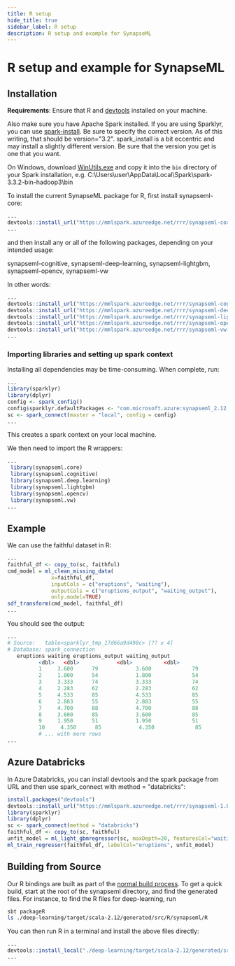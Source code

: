 ```yaml
---
title: R setup
hide_title: true
sidebar_label: R setup
description: R setup and example for SynapseML
---
```



# R setup and example for SynapseML

## Installation

**Requirements**: Ensure that R and
[devtools](https://github.com/hadley/devtools) installed on your
machine.

Also make sure you have Apache Spark installed. If you are using Sparklyr, you can use [spark-install](https://spark.rstudio.com/packages/sparklyr/latest/reference/spark_install.html). Be sure to specify the correct version. As of this writing, that should be version="3.2". spark_install is a bit eccentric and may install a slightly different version. Be sure that the version you get is one that you want.

On Windows, download [WinUtils.exe](https://github.com/steveloughran/winutils/blob/master/hadoop-3.0.0/bin/winutils.exe) and copy it into the `bin` directory of your Spark installation, e.g. C:\Users\user\AppData\Local\Spark\spark-3.3.2-bin-hadoop3\bin

To install the current SynapseML package for R, first install synapseml-core:

```R
...
devtools::install_url("https://mmlspark.azureedge.net/rrr/synapseml-core-0.11.0.zip")
...
```

and then install any or all of the following packages, depending on your intended usage:

synapseml-cognitive,
synapseml-deep-learning,
synapseml-lightgbm,
synapseml-opencv,
synapseml-vw

In other words:

```R
...
devtools::install_url("https://mmlspark.azureedge.net/rrr/synapseml-cognitive-0.11.0.zip")
devtools::install_url("https://mmlspark.azureedge.net/rrr/synapseml-deep-learning-0.11.0.zip")
devtools::install_url("https://mmlspark.azureedge.net/rrr/synapseml-lightgbm-0.11.0.zip")
devtools::install_url("https://mmlspark.azureedge.net/rrr/synapseml-opencv-0.11.0.zip")
devtools::install_url("https://mmlspark.azureedge.net/rrr/synapseml-vw-0.11.0.zip")
...
```

### Importing libraries and setting up spark context

Installing all dependencies may be time-consuming.  When complete, run:

```R
...
library(sparklyr)
library(dplyr)
config <- spark_config()
config$sparklyr.defaultPackages <- "com.microsoft.azure:synapseml_2.12:1.0.12"
sc <- spark_connect(master = "local", config = config)
...
```

This creates a spark context on your local machine.

We then need to import the R wrappers:

```R
...
 library(synapseml.core)
 library(synapseml.cognitive)
 library(synapseml.deep.learning)
 library(synapseml.lightgbm)
 library(synapseml.opencv)
 library(synapseml.vw)
...
```

## Example

We can use the faithful dataset in R:

```R
...
faithful_df <- copy_to(sc, faithful)
cmd_model = ml_clean_missing_data(
              x=faithful_df,
              inputCols = c("eruptions", "waiting"),
              outputCols = c("eruptions_output", "waiting_output"),
              only.model=TRUE)
sdf_transform(cmd_model, faithful_df)
...
```

You should see the output:

```R
...
# Source:   table<sparklyr_tmp_17d66a9d490c> [?? x 4]
# Database: spark_connection
   eruptions waiting eruptions_output waiting_output
          <dbl>   <dbl>            <dbl>          <dbl>
          1     3.600      79            3.600             79
          2     1.800      54            1.800             54
          3     3.333      74            3.333             74
          4     2.283      62            2.283             62
          5     4.533      85            4.533             85
          6     2.883      55            2.883             55
          7     4.700      88            4.700             88
          8     3.600      85            3.600             85
          9     1.950      51            1.950             51
          10     4.350      85            4.350             85
          # ... with more rows
...
```

## Azure Databricks

In Azure Databricks, you can install devtools and the spark package from URL
and then use spark_connect with method = "databricks":

```R
install.packages("devtools")
devtools::install_url("https://mmlspark.azureedge.net/rrr/synapseml-1.0.12.zip")
library(sparklyr)
library(dplyr)
sc <- spark_connect(method = "databricks")
faithful_df <- copy_to(sc, faithful)
unfit_model = ml_light_gbmregressor(sc, maxDepth=20, featuresCol="waiting", labelCol="eruptions", numIterations=10, unfit.model=TRUE)
ml_train_regressor(faithful_df, labelCol="eruptions", unfit_model)
```

## Building from Source

Our R bindings are built as part of the [normal build
process](../Developer%20Setup).  To get a quick build, start at the root
of the synapseml directory, and find the generated files. For instance,
to find the R files for deep-learning, run

```bash
sbt packageR
ls ./deep-learning/target/scala-2.12/generated/src/R/synapseml/R
```

You can then run R in a terminal and install the above files directly:

```R
...
devtools::install_local("./deep-learning/target/scala-2.12/generated/src/R/synapseml/R")
...
```

